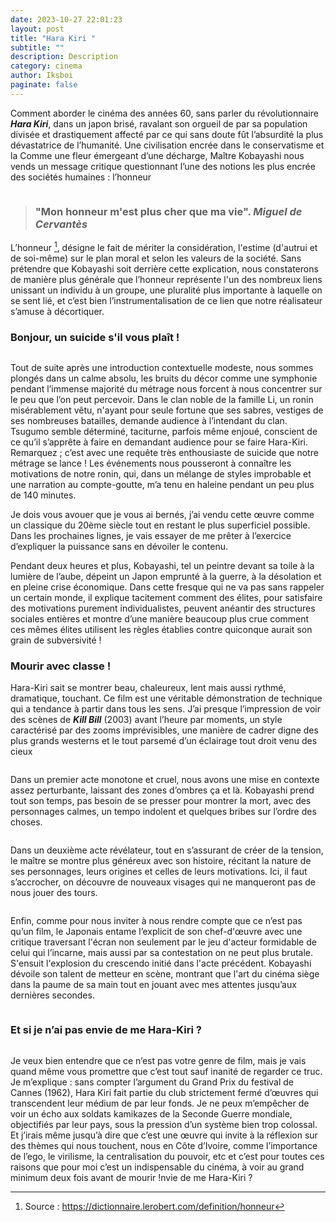 ```yaml
---
date: 2023-10-27 22:01:23
layout: post
title: "Hara Kiri "
subtitle: ""
description: Description
category: cinema
author: Iksboi
paginate: false
---
```

Comment aborder le cinéma des années 60, sans parler du révolutionnaire ***Hara Kiri***, dans un japon brisé, ravalant son orgueil de par sa population divisée et drastiquement affecté par ce qui sans doute fût l’absurdité la plus dévastatrice de l’humanité. Une civilisation encrée dans le conservatisme et la Comme une fleur émergeant d’une décharge, Maître Kobayashi nous vends un message critique questionnant l’une des notions les plus encrée des sociétés humaines : l’honneur

![]()

> ### "Mon honneur m'est plus cher que ma vie". *Miguel de Cervantès*

L’honneur [^1], désigne le fait de mériter la considération, l'estime (d'autrui et de soi-même) sur le plan moral et selon les valeurs de la société. Sans prétendre que Kobayashi soit derrière cette explication, nous constaterons de manière plus générale que l’honneur représente l'un des nombreux liens unissant un individu à un groupe, une pluralité plus importante à laquelle on se sent lié, et c’est bien l’instrumentalisation de ce lien que notre réalisateur s’amuse à décortiquer.

### Bonjour, un suicide s'il vous plaît !

![]()

Tout de suite après une introduction contextuelle modeste, nous sommes plongés dans un calme absolu, les bruits du décor comme une symphonie pendant l’immense majorité du métrage nous forcent à nous concentrer sur le peu que l’on peut percevoir. Dans le clan noble de la famille Li, un ronin misérablement vêtu, n'ayant pour seule fortune que ses sabres, vestiges de ses nombreuses batailles, demande audience à l’intendant du clan. Tsugumo semble déterminé, taciturne, parfois même enjoué, conscient de ce qu’il s’apprête à faire en demandant audience pour se faire Hara-Kiri. Remarquez ; c’est avec une requête très enthousiaste de suicide que notre métrage se lance ! Les événements nous pousseront à connaître les motivations de notre ronin, qui, dans un mélange de styles improbable et une narration au compte-goutte, m’a tenu en haleine pendant un peu plus de 140 minutes.

Je dois vous avouer que je vous ai bernés, j’ai vendu cette œuvre comme un classique du 20ème siècle tout en restant le plus superficiel possible. Dans les prochaines lignes, je vais essayer de me prêter à l’exercice d’expliquer la puissance sans en dévoiler le contenu.

Pendant deux heures et plus, Kobayashi, tel un peintre devant sa toile à la lumière de l’aube, dépeint un Japon emprunté à la guerre, à la désolation et en pleine crise économique. Dans cette fresque qui ne va pas sans rappeler un certain monde, il explique tacitement comment des élites, pour satisfaire des motivations purement individualistes, peuvent anéantir des structures sociales entières et montre d’une manière beaucoup plus crue comment ces mêmes élites utilisent les règles établies contre quiconque aurait son grain de subversivité !

### **Mourir avec classe !**

Hara-Kiri sait se montrer beau, chaleureux, lent mais aussi rythmé, dramatique, touchant. Ce film est une véritable démonstration de technique qui a tendance à partir dans tous les sens. J’ai presque l’impression de voir des scènes de ***Kill Bill*** (2003) avant l’heure par moments, un style caractérisé par des zooms imprévisibles, une manière de cadrer digne des plus grands westerns et le tout parsemé d’un éclairage tout droit venu des cieux

![]()

Dans un premier acte monotone et cruel, nous avons une mise en contexte assez perturbante, laissant des zones d’ombres ça et là. Kobayashi prend tout son temps, pas besoin de se presser pour montrer la mort, avec des personnages calmes, un tempo indolent et quelques bribes sur l’ordre des choses.

![]()

Dans un deuxième acte révélateur, tout en s’assurant de créer de la tension, le maître se montre plus généreux avec son histoire, récitant la nature de ses personnages, leurs origines et celles de leurs motivations. Ici, il faut s’accrocher, on découvre de nouveaux visages qui ne manqueront pas de nous jouer des tours.

![]()

Enfin, comme pour nous inviter à nous rendre compte que ce n’est pas qu’un film, le Japonais entame l’explicit de son chef-d'œuvre avec une critique traversant l'écran non seulement par le jeu d'acteur formidable de celui qui l’incarne, mais aussi par sa contestation on ne peut plus brutale. S'ensuit l'explosion du crescendo initié dans l'acte précédent. Kobayashi dévoile son talent de metteur en scène, montrant que l'art du cinéma siège dans la paume de sa main tout en jouant avec mes attentes jusqu’aux dernières secondes.

![]()

### Et si je n’ai pas envie de me Hara-Kiri ?

![]()

Je veux bien entendre que ce n’est pas votre genre de film, mais je vais quand même vous promettre que c’est tout sauf inanité de regarder ce truc. Je m’explique : sans compter l’argument du Grand Prix du festival de Cannes (1962), Hara Kiri fait partie du club strictement fermé d’œuvres qui transcendent leur médium de par leur fonds. Je ne peux m’empêcher de voir un écho aux soldats kamikazes de la Seconde Guerre mondiale, objectifiés par leur pays, sous la pression d’un système bien trop colossal. Et j’irais même jusqu’à dire que c’est une œuvre qui invite à la réflexion sur des thèmes qui nous touchent, nous en Côte d’Ivoire, comme l’importance de l’ego, le virilisme, la centralisation du pouvoir, etc et c’est pour toutes ces raisons que pour moi c’est un indispensable du cinéma, à voir au grand minimum deux fois avant de mourir !nvie de me Hara-Kiri ?

 [^1]: Source : <https://dictionnaire.lerobert.com/definition/honneur>
